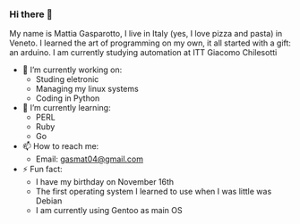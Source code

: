 ### Hi there 👋
My name is Mattia Gasparotto, I live in Italy (yes, I love pizza and pasta) in Veneto. I learned the art of programming on my own, it all started with a gift: an arduino.
I am currently studying automation at ITT Giacomo Chilesotti

- 🔭 I’m currently working on:
  - Studing eletronic
  - Managing my linux systems
  - Coding in Python
- 🌱 I’m currently learning:
  - PERL
  - Ruby
  - Go
- 📫 How to reach me:
  - Email: gasmat04@gmail.com
- ⚡ Fun fact:
  - I have my birthday on November 16th
  - The first operating system I learned to use when I was little was Debian
  - I am currently using Gentoo as main OS
